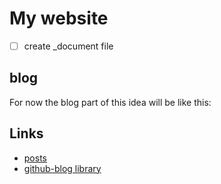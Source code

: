 # My website

- [ ] create _document file
## blog
For now the blog part of this idea will be like this:
## Links
- [posts](https://github.com/renatorib/posts)
- [github-blog library](https://github.com/renatorib/github-blog)